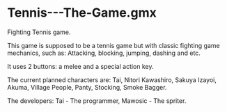 # Tennis---The-Game.gmx
Fighting Tennis game.

This game is supposed to be a tennis game but with classic
fighting game mechanics, such as: Attacking, blocking, jumping,
dashing and etc.

It uses 2 buttons: a melee and a special action key.

The current planned characters are:
Tai,
Nitori Kawashiro,
Sakuya Izayoi,
Akuma,
Village People,
Panty,
Stocking,
Smoke Bagger.

The developers:
Tai - The programmer,
Mawosic - The spriter.
